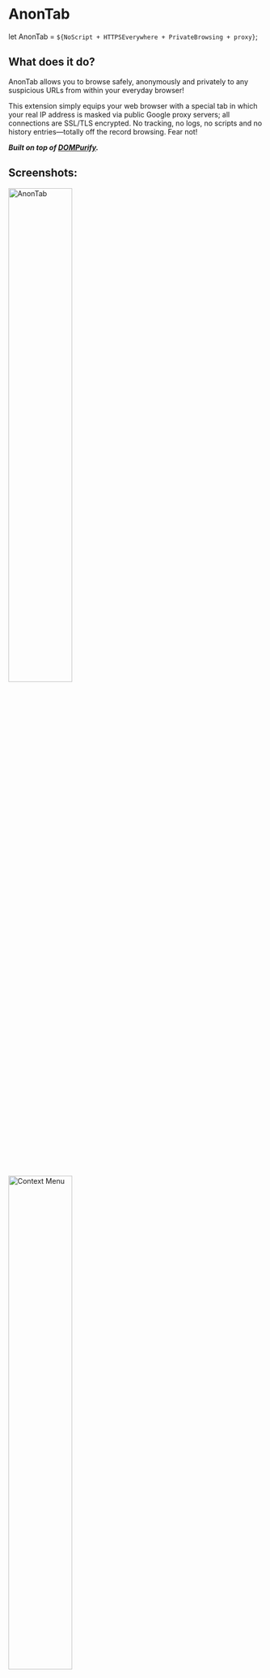 # AnonTab
let AnonTab = `${NoScript + HTTPSEverywhere + PrivateBrowsing + proxy}`;

## What does it do?

AnonTab allows you to browse safely, anonymously and privately to any suspicious URLs from within your everyday browser!

This extension simply equips your web browser with a special tab in which your real IP address is masked via public Google proxy servers; all connections are SSL/TLS encrypted. No tracking, no logs, no scripts and no history entries—totally off the record browsing. Fear not!

___Built on top of [DOMPurify](https://github.com/cure53/DOMPurify).___

## Screenshots:
<a href="https://raw.githubusercontent.com/0xsobky/AnonTab/master/screenshots/anontab.png" target="_blank"><img width="50%" src="https://raw.githubusercontent.com/0xsobky/AnonTab/master/screenshots/at_thumb.png" alt="AnonTab"></img></a>
<a href="https://raw.githubusercontent.com/0xsobky/AnonTab/master/screenshots/context_menu.png" target="blank"><img width="50%" src="https://raw.githubusercontent.com/0xsobky/AnonTab/master/screenshots/cm_thumb.png" alt="Context Menu"></img></a>

## Downloads:
* For Firefox: [AnonTab.xpi](https://github.com/0xsobky/AnonTab/raw/master/downloads/AnonTab.xpi) (also on [store](https://addons.mozilla.org/en-US/firefox/addon/anontab/))
* For Chrome/Chromium: [AnonTab.crx](https://github.com/0xsobky/AnonTab/raw/master/downloads/AnonTab.crx)

## Does it leak?

###### Leakproof against [HTTPLeaks](https://github.com/cure53/HTTPLeaks):
<a href="https://raw.githubusercontent.com/0xsobky/AnonTab/master/screenshots/network_log.png" target="blank"><img width="50%" src="https://raw.githubusercontent.com/0xsobky/AnonTab/master/screenshots/nl_thumb.png" alt="Leakproof against HTTPLeaks"></img></a>

###### And also [IPLeak](https://ipleak.net/):
<a href="https://raw.githubusercontent.com/0xsobky/AnonTab/master/screenshots/ipleaks.png" target="blank"><img width=50% src="https://raw.githubusercontent.com/0xsobky/AnonTab/master/screenshots/ipl_thumb.png" alt="Leakproof against IPLeaks"></img></a>

## Is it secure?
Yes, unless you can bypass both of DOMPurify and the restricted content security policy in place (plus a few more little restrictions).

## Credits:
* [@0xSobky](https://twitter.com/0xSobky)
